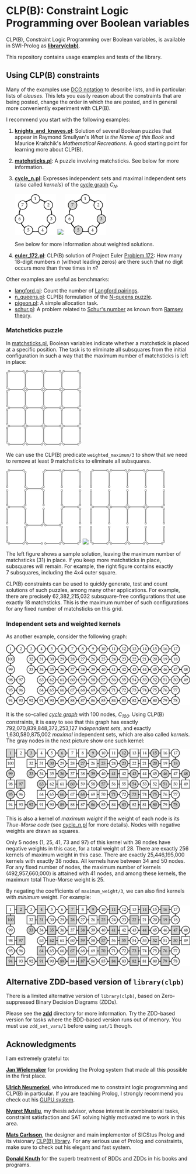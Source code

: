 # CLP(B): Constraint Logic Programming over Boolean variables

CLP(B), Constraint Logic Programming over Boolean variables, is
available in SWI-Prolog as
[**library(clpb)**](http://www.swi-prolog.org/man/clpb.html).

This repository contains usage examples and tests of the library.

## Using CLP(B) constraints

Many of the examples use
[DCG notation](http://www.metalevel.at/dcg.html) to describe lists,
and in particular: lists of *clauses*. This lets you easily reason
about the constraints that are being posted, change the order in which
the are posted, and in general more conveniently experiment
with&nbsp;CLP(B).

I recommend you start with the following examples:

1. [**knights_and_knaves.pl**](knights_and_knaves.pl): Solution of
   several Boolean puzzles that appear in Raymond Smullyan's _What Is
   the Name of this Book_ and Maurice Kraitchik's _Mathematical
   Recreations_. A good starting point for learning more about CLP(B).

2. [**matchsticks.pl**](matchsticks.pl): A puzzle involving
   matchsticks. See below for more information.

3. [**cycle_n.pl**](cycle_n.pl): Expresses independent sets and
   maximal independent sets (also called *kernels*) of the
   [cycle graph](https://en.wikipedia.org/wiki/Cycle_graph)&nbsp;<i>C<sub>N</sub></i>.
   
   ![Cycle graph C_7](figures/cycle7.png) ![](figures/filler.png) ![Kernel of C_7](figures/cycle7_kernel.png)

    See below for more information about weighted solutions.

4. [**euler_172.pl**](euler_172.pl): CLP(B) solution of Project Euler
   [Problem 172](https://projecteuler.net/problem=172): How many
   18-digit numbers&nbsp;<i>n</i> (without leading zeros) are there
   such that no digit occurs more than three times in&nbsp;<i>n</i>?

Other examples are useful as benchmarks:

- [langford.pl](langford.pl): Count the number of [Langford pairings](https://en.wikipedia.org/wiki/Langford_pairing).
- [n_queens.pl](n_queens.pl): CLP(B) formulation of the
  [N-queens puzzle](https://en.wikipedia.org/wiki/Eight_queens_puzzle).
- [pigeon.pl](pigeon.pl): A simple allocation task.
- [schur.pl](schur.pl): A problem related to
  [Schur's number](http://mathworld.wolfram.com/SchurNumber.html) as
  known from
  [Ramsey theory](http://mathworld.wolfram.com/RamseyTheory.html).

### Matchsticks puzzle

In [matchsticks.pl](matchsticks.pl), Boolean variables indicate
whether a matchstick is placed at a specific position. The task is to
eliminate all subsquares from the initial configuration in such a way
that the maximum number of matchsticks is left in place:

![Matchsticks initial configuration](figures/matchsticks1.png)

We can use the CLP(B) predicate `weighted_maximum/3` to show that we
need to remove at least 9 matchsticks to eliminate all subsquares.

![Matchsticks without any subsquares](figures/matchsticks2.png) ![](figures/filler.png) ![Exactly 7 subsquares remaining](figures/matchsticks3.png)

The left figure shows a sample solution, leaving the maximum number of
matchsticks&nbsp;(31) in place. If you keep more matchsticks in place,
subsquares will remain. For example, the right figure contains exactly
7&nbsp;subsquares, including the 4x4 outer square.

CLP(B) constraints can be used to quickly generate, test and count
solutions of such puzzles, among many other applications. For example,
there are precisely 62,382,215,032 subsquare-free configurations that
use exactly 18&nbsp;matchsticks. This is the maximum number of such
configurations for any fixed number of matchsticks on this grid.

### Independent sets and weighted kernels

As another example, consider the following graph:

![Cycle graph with 100 nodes, C_100](figures/cycle100.png)

It is the so-called
[_cycle graph_](https://en.wikipedia.org/wiki/Cycle_graph) with
100&nbsp;nodes, <i>C<sub>100</sub></i>. Using CLP(B) constraints, it
is easy to see that this graph has exactly 792,070,839,848,372,253,127
_independent sets_, and exactly 1,630,580,875,002 _maximal_
independent sets, which are also called _kernels_. The gray nodes in
the next picture show one such kernel:

![Maximal independent set of C_100](figures/cycle100_maximum.png)

This is also a kernel of _maximum weight_ if the weight of each node
is its _Thue-Morse code_ (see [cycle_n.pl](cycle_n.pl) for more
details). Nodes with negative weights are drawn as squares.

Only 5 nodes (1, 25, 41, 73 and 97) of this kernel with 38 nodes have
negative weights in this case, for a total weight of 28. There are
exactly 256 kernels of maximum weight in this case. There are exactly
25,446,195,000 kernels with exactly 38 nodes. All kernels have between
34 and 50 nodes. For any fixed number of nodes, the maximum number of
kernels (492,957,660,000) is attained with 41 nodes, and among these
kernels, the maximum total Thue-Morse weight is 25.

By negating the coefficients of `maximum_weight/3`, we can also find
kernels with _minimum_ weight. For example:

![Kernel of C_100 with minimum weight](figures/cycle100_minimum.png)

## Alternative ZDD-based version of `library(clpb)`

There is a limited alternative version of `library(clpb)`, based on
Zero-suppressed Binary Decision Diagrams (ZDDs).

Please see the [**zdd**](zdd) directory for more information. Try the
ZDD-based version for tasks where the BDD-based version runs out of
memory. You must use `zdd_set_vars/1` before using `sat/1` though.

## Acknowledgments

I am extremely grateful to:

[**Jan Wielemaker**](http://www.swi-prolog.org) for providing the
Prolog system that made all this possible in the first place.

[**Ulrich Neumerkel**](http://www.complang.tuwien.ac.at/ulrich/), who
introduced me to constraint logic programming and CLP(B) in
particular. If you are teaching Prolog, I strongly recommend you check
out his
[GUPU&nbsp;system](http://www.complang.tuwien.ac.at/ulrich/gupu/).

[**Nysret Musliu**](http://dbai.tuwien.ac.at/staff/musliu/), my thesis
advisor, whose interest in combinatorial tasks, constraint
satisfaction and SAT&nbsp;solving highly motivated me to work in this
area.

[**Mats Carlsson**](https://www.sics.se/~matsc/), the designer and
main implementor of SICStus Prolog and its visionary
[CLP(B)&nbsp;library](https://sicstus.sics.se/sicstus/docs/latest4/html/sicstus.html/lib_002dclpb.html#lib_002dclpb).
For any serious use of Prolog and constraints, make sure to check out
his elegant and fast system.

[**Donald Knuth**](http://www-cs-faculty.stanford.edu/~uno/) for the
superb treatment of BDDs and&nbsp;ZDDs in his books and programs.
